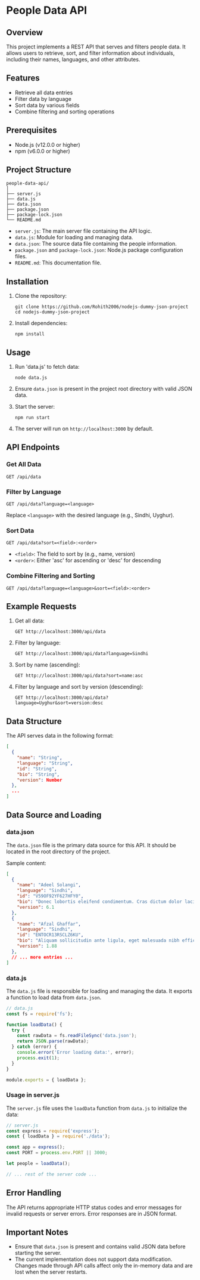 # People Data API

## Overview

This project implements a REST API that serves and filters people data. It allows users to retrieve, sort, and filter information about individuals, including their names, languages, and other attributes.

## Features

- Retrieve all data entries
- Filter data by language
- Sort data by various fields
- Combine filtering and sorting operations

## Prerequisites

- Node.js (v12.0.0 or higher)
- npm (v6.0.0 or higher)

## Project Structure

```
people-data-api/
│
├── server.js
├── data.js
├── data.json
├── package.json
├── package-lock.json
└── README.md
```

- `server.js`: The main server file containing the API logic.
- `data.js`: Module for loading and managing data.
- `data.json`: The source data file containing the people information.
- `package.json` and `package-lock.json`: Node.js package configuration files.
- `README.md`: This documentation file.

## Installation

1. Clone the repository:
   ```
   git clone https://github.com/Rohith2006/nodejs-dummy-json-project
   cd nodejs-dummy-json-project
   ```

2. Install dependencies:
   ```
   npm install
   ```

## Usage

1. Run 'data.js' to fetch data:
   ```
   node data.js
   ```

2. Ensure `data.json` is present in the project root directory with valid JSON data.

3. Start the server:
   ```
   npm run start
   ```

4. The server will run on `http://localhost:3000` by default.

## API Endpoints

### Get All Data
```
GET /api/data
```

### Filter by Language
```
GET /api/data?language=<language>
```
Replace `<language>` with the desired language (e.g., Sindhi, Uyghur).

### Sort Data
```
GET /api/data?sort=<field>:<order>
```
- `<field>`: The field to sort by (e.g., name, version)
- `<order>`: Either 'asc' for ascending or 'desc' for descending

### Combine Filtering and Sorting
```
GET /api/data?language=<language>&sort=<field>:<order>
```

## Example Requests

1. Get all data:
   ```
   GET http://localhost:3000/api/data
   ```

2. Filter by language:
   ```
   GET http://localhost:3000/api/data?language=Sindhi
   ```

3. Sort by name (ascending):
   ```
   GET http://localhost:3000/api/data?sort=name:asc
   ```

4. Filter by language and sort by version (descending):
   ```
   GET http://localhost:3000/api/data?language=Uyghur&sort=version:desc
   ```

## Data Structure

The API serves data in the following format:

```json
[
  {
    "name": "String",
    "language": "String",
    "id": "String",
    "bio": "String",
    "version": Number
  },
  ...
]
```

## Data Source and Loading

### data.json

The `data.json` file is the primary data source for this API. It should be located in the root directory of the project.

Sample content:

```json
[
  {
    "name": "Adeel Solangi",
    "language": "Sindhi",
    "id": "V59OF92YF627HFY0",
    "bio": "Donec lobortis eleifend condimentum. Cras dictum dolor lacinia lectus vehicula rutrum.",
    "version": 6.1
  },
  {
    "name": "Afzal Ghaffar",
    "language": "Sindhi",
    "id": "ENTOCR13RSCLZ6KU",
    "bio": "Aliquam sollicitudin ante ligula, eget malesuada nibh efficitur et.",
    "version": 1.88
  },
  // ... more entries ...
]
```

### data.js

The `data.js` file is responsible for loading and managing the data. It exports a function to load data from `data.json`.

```javascript
// data.js
const fs = require('fs');

function loadData() {
  try {
    const rawData = fs.readFileSync('data.json');
    return JSON.parse(rawData);
  } catch (error) {
    console.error('Error loading data:', error);
    process.exit(1);
  }
}

module.exports = { loadData };
```

### Usage in server.js

The `server.js` file uses the `loadData` function from `data.js` to initialize the data:

```javascript
// server.js
const express = require('express');
const { loadData } = require('./data');

const app = express();
const PORT = process.env.PORT || 3000;

let people = loadData();

// ... rest of the server code ...
```

## Error Handling

The API returns appropriate HTTP status codes and error messages for invalid requests or server errors. Error responses are in JSON format.

## Important Notes

- Ensure that `data.json` is present and contains valid JSON data before starting the server.
- The current implementation does not support data modification. Changes made through API calls affect only the in-memory data and are lost when the server restarts.
